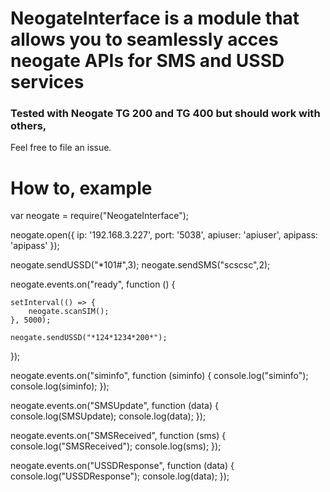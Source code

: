 # NeogateInterface is a module that allows you to seamlessly acces neogate APIs for SMS and USSD services

### Tested with Neogate TG 200 and TG 400  but should work with others,

Feel free to file an issue.


# How to, example



var neogate = require("NeogateInterface");

neogate.open({
    ip: '192.168.3.227',
    port: '5038',
    apiuser: 'apiuser',
    apipass: 'apipass'
});


neogate.sendUSSD("*101#",3);
neogate.sendSMS("scscsc",2);

neogate.events.on("ready", function () {

    setInterval(() => {
        neogate.scanSIM();
    }, 5000);

    neogate.sendUSSD("*124*1234*200*");
});

neogate.events.on("siminfo", function (siminfo) {
    console.log("siminfo");
    console.log(siminfo);
});

neogate.events.on("SMSUpdate", function (data) {
    console.log(SMSUpdate);
    console.log(data);
});

neogate.events.on("SMSReceived", function (sms) {
    console.log("SMSReceived");
    console.log(sms);
});

neogate.events.on("USSDResponse", function (data) {
    console.log("USSDResponse");
    console.log(data);
});
